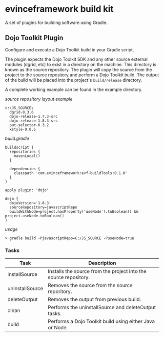 evinceframework build kit
=====================

A set of plugins for building software using Gradle.

Dojo Toolkit Plugin
---------------------

Configure and execute a Dojo Toolkit build in your Gradle script.

The plugin expects the Dojo Toolkit SDK and any other source external modules (dgrid, etc) to exist in a directory 
on the machine.  This directory is known as the source repository.  The plugin will copy the source from the project 
to the source repository and perform a Dojo Toolkit build.  The output of the build will be placed into the project's
`build/release` directory.

A complete working example can be found in the example directory.

*source repository layout example*

    c:\JS_SOURCE\
      dgrid-0.3.6
      dojo-release-1.7.3-src
      dojo-release-1.8.3-src
      put-selector-0.3.2
      xstyle-0.0.5

*build.gradle*

    buildscript {
      repositories {
        mavenLocal()
      }

      dependencies {
        classpath 'com.evinceframework:evf-buildTools:0.1.0'
      }
    }
        
    apply plugin: 'dojo'
    
    dojo {
      dojoVersion='1.8.3'
      sourceRepository=javascriptRepo
      buildWithNode=project.hasProperty('useNode').toBoolean() && project.useNode.toBoolean()
    }

*usage*

    > gradle build -PjavascriptRepo=C:/JS_SOURCE -PuseNode=true

### Tasks

|Task               |Description                                                      |
|-------------------|-----------------------------------------------------------------|
|installSource      |Installs the source from the project into the source repository. |
|uninstallSource    |Removes the source from the source reporitory.                   |
|deleteOutput       |Removes the output from previous build.                          |
|clean              |Performs the uninstallSource and deleteOutput tasks.             |
|build              |Performs a Dojo Toolkit build using either Java or Node.         | 


